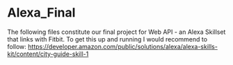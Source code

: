 # Alexa_Final

The following files constitute our final project for Web API - an Alexa Skillset that links with Fitbit. To get this up and running I would recommend to follow: https://developer.amazon.com/public/solutions/alexa/alexa-skills-kit/content/city-guide-skill-1
